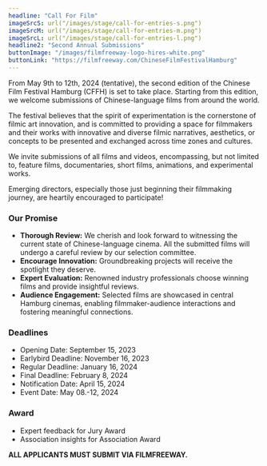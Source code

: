 ```yaml
---
headline: "Call For Film"
imageSrcS: url("/images/stage/call-for-entries-s.png")
imageSrcM: url("/images/stage/call-for-entries-m.png")
imageSrcL: url("/images/stage/call-for-entries-l.png")
headline2: "Second Annual Submissions"
buttonImage: "/images/filmfreeway-logo-hires-white.png"
buttonLink: "https://filmfreeway.com/ChineseFilmFestivalHamburg"
---
```


From May 9th to 12th, 2024 (tentative), the second edition of the Chinese Film Festival Hamburg (CFFH) is set to take place. Starting from this edition, we welcome submissions of Chinese-language films from around the world.

The festival believes that the spirit of experimentation is the cornerstone of filmic art innovation, and is committed to providing a space for filmmakers and their works with innovative and diverse filmic narratives, aesthetics, or concepts to be presented and exchanged across time zones and cultures.

We invite submissions of all films and videos, encompassing, but not limited to, feature films, documentaries, short films, animations, and experimental works.

Emerging directors, especially those just beginning their filmmaking journey, are heartily encouraged to participate!

### Our Promise

- **Thorough Review:** We cherish and look forward to witnessing the current state of Chinese-language cinema. All the submitted films will undergo a careful review by our selection committee.
- **Encourage Innovation:** Groundbreaking projects will receive the spotlight they deserve.
- **Expert Evaluation:** Renowned industry professionals choose winning films and provide insightful reviews.
- **Audience Engagement:** Selected films are showcased in central Hamburg cinemas, enabling filmmaker-audience interactions and fostering meaningful connections.

### Deadlines

- Opening Date: September 15, 2023
- Earlybird Deadline: November 16, 2023
- Regular Deadline: January 16, 2024
- Final Deadline: February 8, 2024
- Notification Date: April 15, 2024
- Event Date: May 08.-12, 2024

### Award
- Expert feedback for Jury Award
- Association insights for Association Award

**ALL APPLICANTS MUST SUBMIT VIA FILMFREEWAY.**